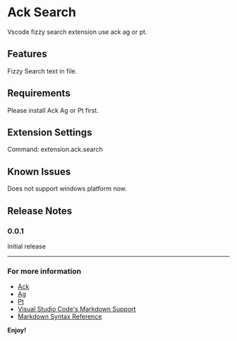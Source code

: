 # Ack Search

Vscode fizzy search extension use ack ag or pt.

## Features

Fizzy Search text in file.

## Requirements

Please install Ack Ag or Pt first.

## Extension Settings

Command: extension.ack.search

## Known Issues

Does not support windows platform now.

## Release Notes

### 0.0.1

Initial release

-----------------------------------------------------------------------------------------------------------

### For more information

* [Ack](https://github.com/petdance/ack2)
* [Ag](https://github.com/ggreer/the_silver_searcher)
* [Pt](https://github.com/monochromegane/the_platinum_searcher)
* [Visual Studio Code's Markdown Support](http://code.visualstudio.com/docs/languages/markdown)
* [Markdown Syntax Reference](https://help.github.com/articles/markdown-basics/)

**Enjoy!**
